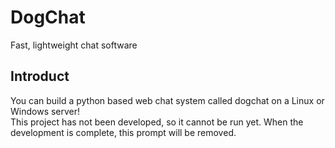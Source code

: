 # DogChat
Fast, lightweight chat software  
## Introduct
You can build a python based web chat system called dogchat on a Linux or Windows server!  
This project has not been developed, so it cannot be run yet. When the development is complete, this prompt will be removed.

